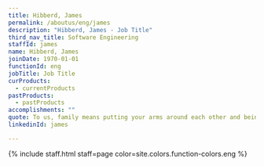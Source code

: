 ```yaml
---
title: Hibberd, James
permalink: /aboutus/eng/james
description: "Hibberd, James - Job Title"
third_nav_title: Software Engineering
staffId: james
name: Hibberd, James
joinDate: 1970-01-01
functionId: eng
jobTitle: Job Title
curProducts:
  - currentProducts
pastProducts:
  - pastProducts
accomplishments: ""
quote: To us, family means putting your arms around each other and being there.
linkedinId: james

---
```


{% include staff.html staff=page color=site.colors.function-colors.eng %}
